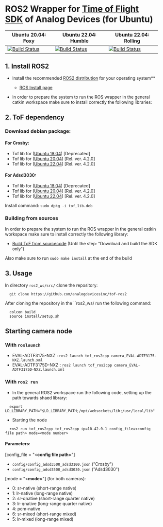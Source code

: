 # ROS2 Wrapper for [Time of Flight SDK](https://github.com/analogdevicesinc/ToF) of Analog Devices (for Ubuntu)

|  Ubuntu 20.04: Foxy |  Ubuntu 22.04: Humble | Ubuntu 22.04: Rolling  |
|---|---|---|
| [![Build Status](https://dev.azure.com/AnalogDevices/ToF/_apis/build/status%2Fanalogdevicesinc.tof-ros2?branchName=main&jobName=Job&configuration=Job%20ubuntu_20_04_foxy)](https://dev.azure.com/AnalogDevices/ToF/_build/latest?definitionId=46&branchName=main)  |  [![Build Status](https://dev.azure.com/AnalogDevices/ToF/_apis/build/status%2Fanalogdevicesinc.tof-ros2?branchName=main&jobName=Job&configuration=Job%20ubuntu_22_04_humble)](https://dev.azure.com/AnalogDevices/ToF/_build/latest?definitionId=46&branchName=main)  |  [![Build Status](https://dev.azure.com/AnalogDevices/ToF/_apis/build/status%2Fanalogdevicesinc.tof-ros2?branchName=main&jobName=Job&configuration=Job%20ubuntu_22_04_rolling)](https://dev.azure.com/AnalogDevices/ToF/_build/latest?definitionId=46&branchName=main) |

## 1. Install ROS2

- Install the recommended [ROS2 distribution](https://docs.ros.org/en/rolling/Releases.html) for your operating system**
  - [ROS Install page](https://docs.ros.org/en/foxy/Installation.html)

- In order to prepare the system to run the ROS wrapper in the general catkin workspace make sure to install correctly the following libraries:

## 2. ToF dependency
### Download debian package:
#### For Crosby:
* Tof lib for ([Ubuntu 18.04](https://swdownloads.analog.com/cse/aditof/tof_deb_pkg/crosby/out_ubuntu18/tof_lib.deb)) [Deprecated]
* Tof lib for ([Ubuntu 20.04](https://swdownloads.analog.com/cse/aditof/tof_deb_pkg/crosby/out_ubuntu20/tof_lib.deb)) [Rel. ver. 4.2.0]
* Tof lib for ([Ubuntu 22.04](https://swdownloads.analog.com/cse/aditof/tof_deb_pkg/crosby/out_ubuntu22/tof_lib.deb)) [Rel. ver. 4.2.0]

#### For Adsd3030:
* Tof lib for ([Ubuntu 18.04](https://swdownloads.analog.com/cse/aditof/tof_deb_pkg/adsd3030/out_ubuntu18/tof_lib.deb)) [Deprecated]
* Tof lib for ([Ubuntu 20.04](https://swdownloads.analog.com/cse/aditof/tof_deb_pkg/adsd3030/out_ubuntu20/tof_lib.deb)) [Rel. ver. 4.2.0]
* Tof lib for ([Ubuntu 22.04](https://swdownloads.analog.com/cse/aditof/tof_deb_pkg/adsd3030/out_ubuntu22/tof_lib.deb)) [Rel. ver. 4.2.0]

Install command: ```sudo dpkg -i tof_lib.deb```
### Building from sources
In order to prepare the system to run the ROS wrapper in the general catkin workspace make sure to install correctly the following library:

- [Build ToF from sourcecode](https://github.com/analogdevicesinc/ToF/blob/master/doc/itof/linux_build_instructions.md) (Until the step: "Download and build the SDK only")

Also make sure to run ```sudo make install``` at the end of the build

## 3. Usage

In directory ```ros2_ws/src/``` clone the repository:

```console
  git clone https://github.com/analogdevicesinc/tof-ros2
```

After cloning the repository in the ``ros2_ws/ run the following command:
 
```console
  colcon build
  source install/setup.sh
```

## Starting camera node

### With ```roslaunch```

* EVAL-ADTF3175-NXZ : ```ros2 launch tof_ros2cpp camera_EVAL-ADTF3175-NXZ.launch.xml```
* EVAL-ADTF3175D-NXZ : ```ros2 launch tof_ros2cpp camera_EVAL-ADTF3175D-NXZ.launch.xml```

### With ```ros2 run```
- In the general ROS2 workspace run the following code, setting up the path towards shaed library:
```console
  export LD_LIBRARY_PATH="$LD_LIBRARY_PATH;/opt/websockets/lib;/usr/local/lib"
```
- Starting the node
```console
  ros2 run tof_ros2cpp tof_ros2cpp ip=10.42.0.1 config_file=<config file path> mode=<mode number>
```

#### Parameters:
 [config_file = "<<b>config file path></b>"]
* ```config/config_adsd3500_adsd3100.json``` ("Crosby")
* ```config/config_adsd3500_adsd3030.json``` ("Adsd3030")


 [mode = "<<b>mode></b>"] (for both cameras):
 * 0: sr-native (short-range native)
 * 1: lr-native (long-range native)
 * 2: sr-qnative (short-range quarter native)
 * 3: lr-qnative (long-range quarter native)
 * 4: pcm-native 
 * 6: sr-mixed (short-range mixed)
 * 5: lr-mixed (long-range mixed)

